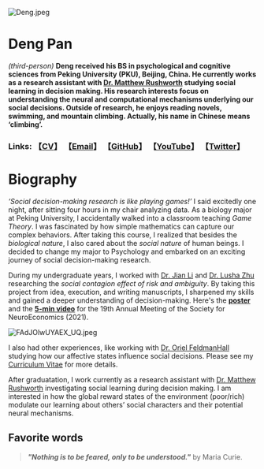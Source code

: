 ![Deng.jpeg](https://i.loli.net/2021/09/30/IQ1enLEGduXT6rU.jpg)

# Deng Pan
*(third-person)* **Deng received his BS in psychological and cognitive sciences from Peking University (PKU), Beijing, China. He currently works as a research assistant with [Dr. Matthew Rushworth](https://www.psy.ox.ac.uk/team/matthew-rushworth) studying social learning in decision making. His research interests focus on understanding the neural and computational mechanisms underlying our social decisions. Outside of research, he enjoys reading novels, swimming, and mountain climbing. Actually, his name in Chinese means ‘climbing’.**

### Links: 【**[CV](https://drive.google.com/file/d/1UOVdEJ-73dayJyEYB4PHvwTYgMKl3LDk/view)**】 【**[Email](mailto:pandeng012@gmail.com)**】 【**[GitHub](https://github.com/DengPan012)**】 【**[YouTube](https://www.youtube.com/channel/UCdZZReasw8_vSxyNRPIsbQQ/videos)**】 【**[Twitter](https://twitter.com/DengPan18)**】  
  
  
# Biography
*‘Social decision-making research is like playing games!’* I said excitedly one night, after sitting four hours in my chair analyzing data. As a biology major at Peking University, I accidentally walked into a classroom teaching *Game Theory*. I was fascinated by how simple mathematics can capture our complex behaviors. After taking this course, I realized that besides the *biological nature*, I also cared about the *social nature* of human beings. I decided to change my major to Psychology and embarked on an exciting journey of social decision-making research.


During my undergraduate years, I worked with [Dr. Jian Li](https://scholar.google.com/citations?user=IBegxO0AAAAJ&hl=zh-CN&oi=sra) and [Dr. Lusha Zhu](https://www.lushazhu.com/) researching the *social contagion effect of risk and ambiguity*. By taking this project from idea, execution, and writing manuscripts, I sharpened my skills and gained a deeper understanding of decision-making. Here's the **[poster](https://drive.google.com/file/d/1TOuwy4HdkGKfYsuEDQ6a8gEHTsoQ1dWq/view)** and the **[5-min video](https://www.youtube.com/watch?v=JPtiRqOq7Rg)** for the 19th Annual Meeting of the Society for NeuroEconomics (2021).

![FAdJOlwUYAEX_UQ.jpeg](https://i.loli.net/2021/09/30/i8HCYAObjdp6DgZ.jpg)


I also had other experiences, like working with [Dr. Oriel FeldmanHall](http://www.feldmanhalllab.com/) studying how our affective states influence social decisions. Please see my [Curriculum Vitae](https://drive.google.com/file/d/1UOVdEJ-73dayJyEYB4PHvwTYgMKl3LDk/view) for more details.


After graduatation, I work currently as a research assistant with [Dr. Matthew Rushworth](https://www.psy.ox.ac.uk/team/matthew-rushworth) investigating social learning during decision making. I am interested in how the global reward states of the environment (poor/rich) modulate our learning about others’ social characters and their potential neural mechanisms.




## Favorite words
> ***"Nothing is to be feared, only to be understood."*** by Maria Curie.
